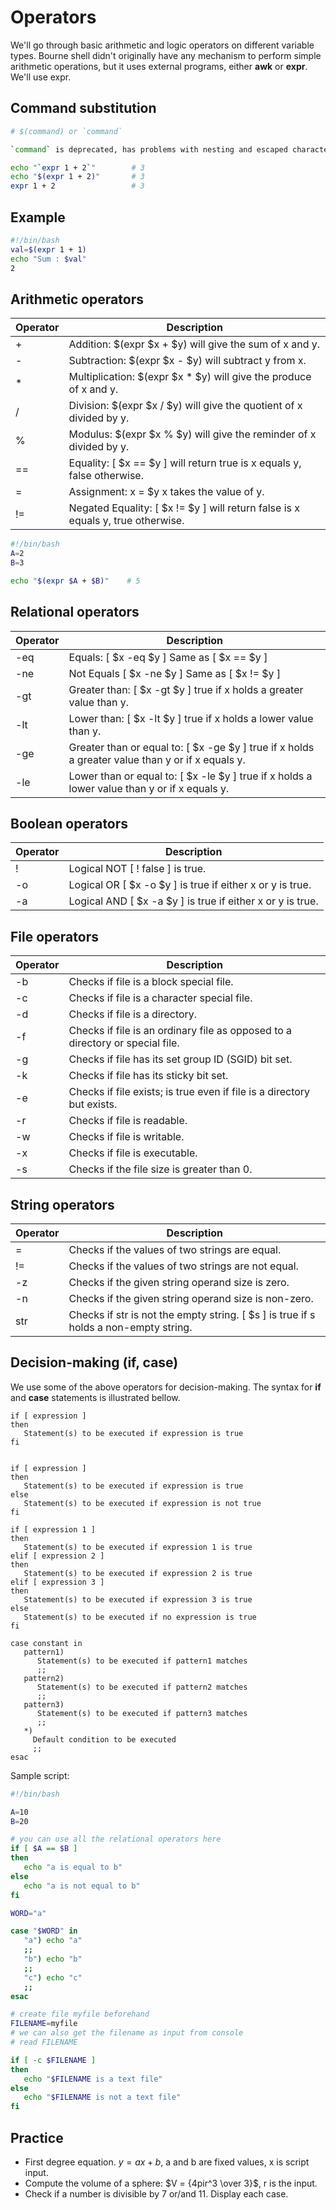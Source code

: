 # Operators

We'll go through basic arithmetic and logic operators on different variable types.
Bourne shell didn't originally have any mechanism to perform simple arithmetic operations, but it uses external programs, either **awk** or **expr**. We'll use expr.

## Command substitution
```bash
# $(command) or `command`

`command` is deprecated, has problems with nesting and escaped characters

echo "`expr 1 + 2`"        # 3
echo "$(expr 1 + 2)"       # 3
expr 1 + 2                 # 3
```

## Example
```bash
#!/bin/bash
val=$(expr 1 + 1)
echo "Sum : $val"
2
```

## Arithmetic operators

| Operator | Description                                                                     | 
|----------|---------------------------------------------------------------------------------|
| +        | Addition: $(expr $x + $y) will give the sum of x and y.                         |
| -        | Subtraction: $(expr $x - $y) will subtract y from x.                            |
| *        | Multiplication: $(expr $x \* $y) will give the produce of x and y.               |
| /        | Division: $(expr $x / $y) will give the quotient of x divided by y.             |
| %        | Modulus: $(expr $x % $y) will give the reminder of x divided by y.              |
| ==       | Equality: [ $x == $y ] will return true is x equals y, false otherwise.         |
| =        | Assignment: x = $y x takes the value of y.                                      |
| !=       | Negated Equality: [ $x != $y ] will return false is x equals y, true otherwise. |

```bash
#!/bin/bash
A=2
B=3

echo "$(expr $A + $B)"    # 5
```

## Relational operators

| Operator  | Description                                                                                      | 
|-----------|--------------------------------------------------------------------------------------------------|
| -eq       | Equals: [ $x -eq $y ] Same as [ $x == $y ]                                                       |
| -ne       | Not Equals [ $x -ne $y ] Same as [ $x != $y ]                                                    |
| -gt       | Greater than: [ $x -gt $y ] true if x holds a greater value than y.                              |
| -lt       | Lower than: [ $x -lt $y ] true if x holds a lower value than y.                                  |
| -ge       | Greater than or equal to: [ $x -ge $y ] true if x holds a greater value than y or if x equals y. |
| -le       | Lower than or equal to: [ $x -le $y ] true if x holds a lower value than y or if x equals y.     |                   

## Boolean operators

| Operator | Description                                                | 
|----------|------------------------------------------------------------|
| !        | Logical NOT [ ! false ] is true.                           |
| -o       | Logical OR [ $x -o $y ] is true if either x or y is true.  |
| -a       | Logical AND [ $x -a $y ] is true if either x or y is true. |

## File operators

| Operator   | Description                                                                   | 
|------------|-------------------------------------------------------------------------------|
| -b         | Checks if file is a block special file.                                       |
| -c         | Checks if file is a character special file.                                   |
| -d         | Checks if file is a directory.                                                |
| -f         | Checks if file is an ordinary file as opposed to a directory or special file. |
| -g         | Checks if file has its set group ID (SGID) bit set.                           |
| -k         | Checks if file has its sticky bit set.                                        |
| -e         | Checks if file exists; is true even if file is a directory but exists.        |
| -r         | Checks if file is readable.                                                   |
| -w         | Checks if file is writable.                                                   |
| -x         | Checks if file is executable.                                                 |
| -s         | Checks if the file size is greater than 0.                                    |

## String operators

| Operator | Description                                                                          | 
|----------|--------------------------------------------------------------------------------------|
| =        | Checks if the values of two strings are equal.                                       |
| !=       | Checks if the values of two strings are not equal.                                   |
| -z       | Checks if the given string operand size is zero.                                     |
| -n       | Checks if the given string operand size is non-zero.                                 |
| str      | Checks if str is not the empty string. [ $s ] is true if s holds a non-empty string. |

## Decision-making (if, case)

We use some of the above operators for decision-making. The syntax for **if** and **case** statements is illustrated bellow.
```text
if [ expression ] 
then 
   Statement(s) to be executed if expression is true 
fi
```
```text

if [ expression ]
then
   Statement(s) to be executed if expression is true
else
   Statement(s) to be executed if expression is not true
fi
```
```text
if [ expression 1 ]
then
   Statement(s) to be executed if expression 1 is true
elif [ expression 2 ]
then
   Statement(s) to be executed if expression 2 is true
elif [ expression 3 ]
then
   Statement(s) to be executed if expression 3 is true
else
   Statement(s) to be executed if no expression is true
fi
```
```text
case constant in
   pattern1)
      Statement(s) to be executed if pattern1 matches
      ;;
   pattern2)
      Statement(s) to be executed if pattern2 matches
      ;;
   pattern3)
      Statement(s) to be executed if pattern3 matches
      ;;
   *)
     Default condition to be executed
     ;;
esac
```

Sample script:
```bash
#!/bin/bash

A=10
B=20

# you can use all the relational operators here
if [ $A == $B ]
then
   echo "a is equal to b"
else 
   echo "a is not equal to b"
fi

WORD="a"

case "$WORD" in
   "a") echo "a" 
   ;;
   "b") echo "b" 
   ;;
   "c") echo "c" 
   ;;
esac

# create file myfile beforehand
FILENAME=myfile
# we can also get the filename as input from console
# read FILENAME

if [ -c $FILENAME ]
then
   echo "$FILENAME is a text file"
else
   echo "$FILENAME is not a text file"
fi
```

## Practice
- First degree equation. $y=ax+b$, a and b are fixed values, x is script input. <br/>
- Compute the volume of a sphere: $V = {4pir^3 \over 3}$, r is the input.
- Check if a number is divisible by 7 or/and 11. Display each case.